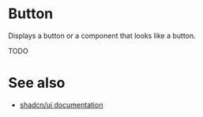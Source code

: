 # Button

Displays a button or a component that looks like a button.

TODO

# See also

-   [shadcn/ui documentation](https://ui.shadcn.com/docs/components/button)
